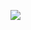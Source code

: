 ![](https://www.evernote.com/shard/s4/sh/6c115db6-8f61-4e6a-bce5-130b063d5011/9edcaa6ca314afc2a5f618a2b2280ecf/res/2504bc8a-3375-4d3c-9233-72c5118ecbed/skitch.png?resizeSmall&width=832)
